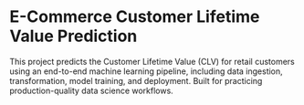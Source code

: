 # E-Commerce Customer Lifetime Value Prediction

This project predicts the Customer Lifetime Value (CLV) for retail customers using an end-to-end machine learning pipeline, including data ingestion, transformation, model training, and deployment. Built for practicing production-quality data science workflows.
